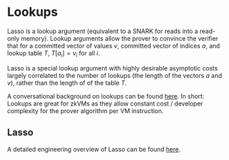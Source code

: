 # Lookups
Lasso is a lookup argument (equivalent to a SNARK for reads into a read-only memory). 
Lookup arguments allow the prover to convince the verifier that for a committed vector of values $v$, committed 
vector of indices $a$, and lookup table $T$, $T[a_i]=v_i$ for all $i$. 

Lasso is a special lookup argument with highly desirable asymptotic costs largely correlated to the number of lookups (the length of the vectors $a$ and $v$),
rather than the length of of the table $T$.

A conversational background on lookups can be found [here](https://a16zcrypto.com/posts/article/building-on-lasso-and-jolt/). In short: Lookups are great for zkVMs as they allow constant cost / developer complexity for the prover algorithm per VM instruction.

## Lasso
A detailed engineering overview of Lasso can be found [here](https://www.youtube.com/watch?v=iDcXj9Vx3zY).
